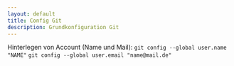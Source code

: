 ```yaml
---
layout: default
title: Config Git
description: Grundkonfiguration Git
---
```


Hinterlegen von Account (Name und Mail):
`git config --global user.name "NAME"`
`git config --global user.email "name@mail.de"`
